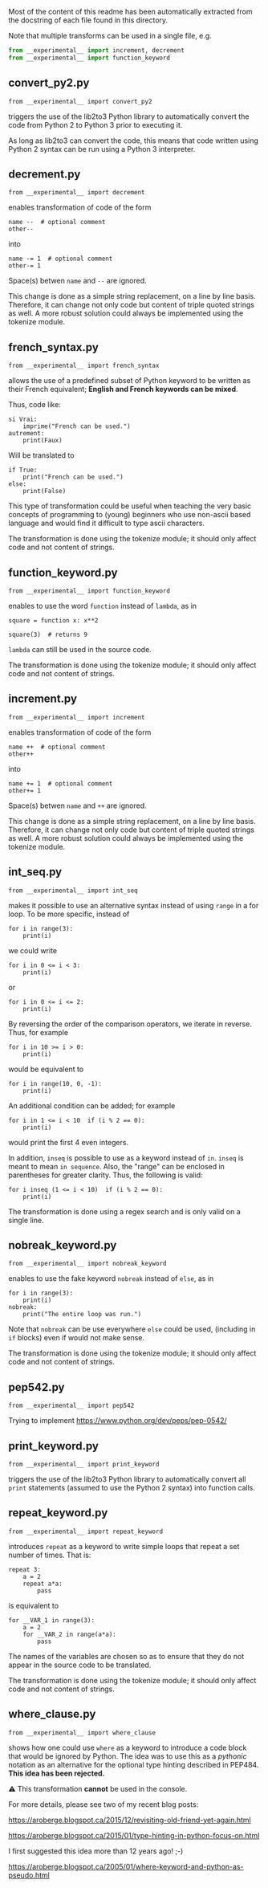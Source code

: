 
Most of the content of this readme has been automatically extracted from
the docstring of each file found in this directory.

Note that multiple transforms can be used in a single file, e.g.

```python
from __experimental__ import increment, decrement
from __experimental__ import function_keyword
```


## convert_py2.py 

    from __experimental__ import convert_py2

triggers the use of the lib2to3 Python library to automatically convert
the code from Python 2 to Python 3 prior to executing it.

As long as lib2to3 can convert the code, this means that code written
using Python 2 syntax can be run using a Python 3 interpreter.


## decrement.py 


    from __experimental__ import decrement

enables transformation of code of the form

    name --  # optional comment
    other--

into

    name -= 1  # optional comment
    other-= 1

Space(s) betwen `name` and `--` are ignored.

This change is done as a simple string replacement, on a line by line basis.
Therefore, it can change not only code but content of triple quoted strings
as well. A more robust solution could always be implemented
using the tokenize module.


## french_syntax.py 

    from __experimental__ import french_syntax

allows the use of a predefined subset of Python keyword to be written
as their French equivalent; **English and French keywords can be mixed**.

Thus, code like:

    si Vrai:
        imprime("French can be used.")
    autrement:
        print(Faux)

Will be translated to

    if True:
        print("French can be used.")
    else:
        print(False)

This type of transformation could be useful when teaching the
very basic concepts of programming to (young) beginners who use
non-ascii based language and would find it difficult to type
ascii characters.

The transformation is done using the tokenize module; it should
only affect code and not content of strings.


## function_keyword.py 

    from __experimental__ import function_keyword

enables to use the word `function` instead of `lambda`, as in

    square = function x: x**2

    square(3)  # returns 9

`lambda` can still be used in the source code.

The transformation is done using the tokenize module; it should
only affect code and not content of strings.


## increment.py 


    from __experimental__ import increment

enables transformation of code of the form

    name ++  # optional comment
    other++

into

    name += 1  # optional comment
    other+= 1

Space(s) betwen `name` and `++` are ignored.

This change is done as a simple string replacement, on a line by line basis.
Therefore, it can change not only code but content of triple quoted strings
as well. A more robust solution could always be implemented
using the tokenize module.


## int_seq.py 

    from __experimental__ import int_seq

makes it possible to use an alternative syntax instead of using `range`
in a for loop.  To be more specific, instead of

    for i in range(3):
        print(i)

we could write

    for i in 0 <= i < 3:
        print(i)

or

    for i in 0 <= i <= 2:
        print(i)

By reversing the order of the comparison operators, we iterate in reverse.
Thus, for example

    for i in 10 >= i > 0:
        print(i)

would be equivalent to

    for i in range(10, 0, -1):
        print(i)

An additional condition can be added; for example

    for i in 1 <= i < 10  if (i % 2 == 0):
        print(i)

would print the first 4 even integers.

In addition, `inseq` is possible to use as a keyword instead of `in`.
`inseq` is meant to mean `in sequence`. Also, the "range" can be enclosed
in parentheses for greater clarity. Thus, the following is valid:

    for i inseq (1 <= i < 10)  if (i % 2 == 0):
        print(i)

The transformation is done using a regex search and is only valid
on a single line.


## nobreak_keyword.py 

    from __experimental__ import nobreak_keyword

enables to use the fake keyword `nobreak` instead of `else`, as in

    for i in range(3):
        print(i)
    nobreak:
        print("The entire loop was run.")

Note that `nobreak` can be use everywhere `else` could be used,
(including in `if` blocks) even if would not make sense.

The transformation is done using the tokenize module; it should
only affect code and not content of strings.


## pep542.py 

    from __experimental__ import pep542

Trying to implement https://www.python.org/dev/peps/pep-0542/


## print_keyword.py 

    from __experimental__ import print_keyword

triggers the use of the lib2to3 Python library to automatically convert
all `print` statements (assumed to use the Python 2 syntax) into
function calls.


## repeat_keyword.py 

    from __experimental__ import repeat_keyword

introduces `repeat` as a keyword to write simple loops that repeat
a set number of times.  That is:

    repeat 3:
        a = 2
        repeat a*a:
            pass

is equivalent to

    for __VAR_1 in range(3):
        a = 2
        for __VAR_2 in range(a*a):
            pass

The names of the variables are chosen so as to ensure that they
do not appear in the source code to be translated.

The transformation is done using the tokenize module; it should
only affect code and not content of strings.


## where_clause.py 

    from __experimental__ import where_clause

shows how one could use `where` as a keyword to introduce a code
block that would be ignored by Python. The idea was to use this as
a _pythonic_ notation as an alternative for the optional type hinting described
in PEP484.  **This idea has been rejected.**

:warning: This transformation **cannot** be used in the console.

For more details, please see two of my recent blog posts:

https://aroberge.blogspot.ca/2015/12/revisiting-old-friend-yet-again.html

https://aroberge.blogspot.ca/2015/01/type-hinting-in-python-focus-on.html

I first suggested this idea more than 12 years ago! ;-)

https://aroberge.blogspot.ca/2005/01/where-keyword-and-python-as-pseudo.html
